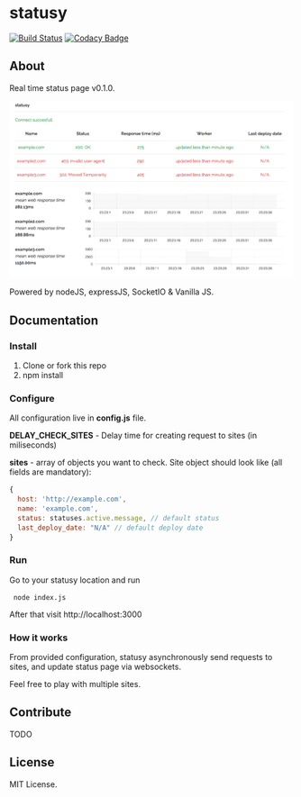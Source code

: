 # statusy
[![Build Status](https://travis-ci.org/statusy/statusy.svg?branch=master)](https://travis-ci.org/statusy/statusy)
[![Codacy Badge](https://www.codacy.com/project/badge/fc8397a92db74909856665e106ebf86d)](https://www.codacy.com/app/szymanskilukasz88/statusy)

## About

Real time status page v0.1.0.

![Screenshot](screen_v0.1.0.png)

Powered by nodeJS, expressJS, SocketIO & Vanilla JS.

## Documentation

### Install

1. Clone or fork this repo
2. npm install

### Configure

All configuration live in **config.js** file.

**DELAY_CHECK_SITES** - Delay time for creating request to sites (in miliseconds)

**sites** - array of objects you want to check. Site object should look like (all fields are mandatory):

```js
{
  host: 'http://example.com',
  name: 'example.com',
  status: statuses.active.message, // default status
  last_deploy_date: "N/A" // default deploy date
}
```

### Run

Go to your statusy location and run

```
 node index.js
```

After that visit http://localhost:3000

### How it works

From provided configuration, statusy asynchronously send requests to sites, and update status page via websockets.

Feel free to play with multiple sites.

## Contribute

TODO

## License

MIT License.
